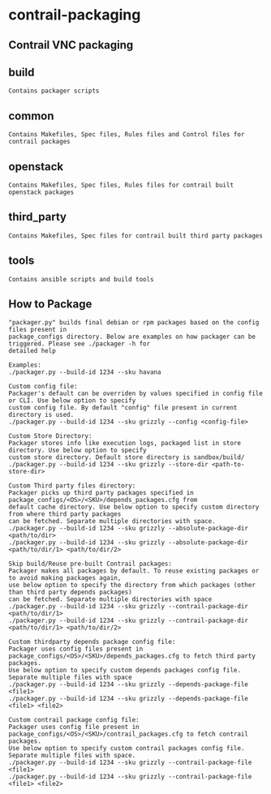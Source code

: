 contrail-packaging
==================
Contrail VNC packaging
----------------------
build
-----
    Contains packager scripts
common
------
    Contains Makefiles, Spec files, Rules files and Control files for contrail packages
openstack
---------
    Contains Makefiles, Spec files, Rules files for contrail built openstack packages
third_party
-----------
    Contains Makefiles, Spec files for contrail built third party packages
tools
-----
    Contains ansible scripts and build tools
    
How to Package
--------------
    "packager.py" builds final debian or rpm packages based on the config files present in 
    package_configs directory. Below are examples on how packager can be triggered. Please see ./packager -h for 
    detailed help
    
    Examples:
    ./packager.py --build-id 1234 --sku havana
    
    Custom config file: 
    Packager's default can be overriden by values specified in config file or CLI. Use below option to specify 
    custom config file. By default "config" file present in current directory is used.
    ./packager.py --build-id 1234 --sku grizzly --config <config-file>
    
    Custom Store Directory: 
    Packager stores info like execution logs, packaged list in store directory. Use below option to specify 
    custom store directory. Default store directory is sandbox/build/
    ./packager.py --build-id 1234 --sku grizzly --store-dir <path-to-store-dir>
    
    Custom Third party files directory: 
    Packager picks up third party packages specified in package_configs/<OS>/<SKU>/depends_packages.cfg from 
    default cache directory. Use below option to specify custom directory from where third party packages 
    can be fetched. Separate multiple directories with space.
    ./packager.py --build-id 1234 --sku grizzly --absolute-package-dir <path/to/dir>
    ./packager.py --build-id 1234 --sku grizzly --absolute-package-dir <path/to/dir/1> <path/to/dir/2>
    
    Skip build/Reuse pre-built Contrail packages:
    Packager makes all packages by default. To reuse existing packages or to avoid making packages again, 
    use below option to specify the directory from which packages (other than third party depends packages) 
    can be fetched. Separate multiple directories with space
    ./packager.py --build-id 1234 --sku grizzly --contrail-package-dir <path/to/dir/1>
    ./packager.py --build-id 1234 --sku grizzly --contrail-package-dir <path/to/dir/1> <path/to/dir/2>
    
    Custom thirdparty depends package config file:
    Packager uses config files present in package_configs/<OS>/<SKU>/depends_packages.cfg to fetch third party packages. 
    Use below option to specify custom depends packages config file. Separate multiple files with space
    ./packager.py --build-id 1234 --sku grizzly --depends-package-file <file1>
    ./packager.py --build-id 1234 --sku grizzly --depends-package-file <file1> <file2>
    
    Custom contrail package config file:
    Packager uses config file present in package_configs/<OS>/<SKU>/contrail_packages.cfg to fetch contrail packages.
    Use below option to specify custom contrail packages config file. Separate multiple files with space.
    ./packager.py --build-id 1234 --sku grizzly --contrail-package-file <file1>
    ./packager.py --build-id 1234 --sku grizzly --contrail-package-file <file1> <file2>
    
    


